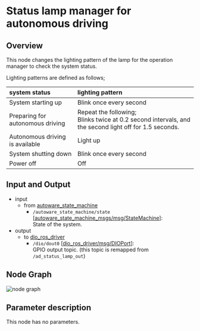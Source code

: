 # Status lamp manager for autonomous driving

## Overview
This node changes the lighting pattern of the lamp for the operation manager to check the system status.

Lighting patterns are defined as follows;

|system status|lighting pattern|
|:------------|:---------------|
|System starting up|Blink once every second|
|Preparing for autonomous driving|Repeat the following;<br>Blinks twice at 0.2 second intervals, and the second light off for 1.5 seconds.|
|Autonomous driving is available|Light up|
|System shutting down|Blink once every second|
|Power off|Off|

## Input and Output
- input
  - from [autoware_state_machine](https://github.com/eve-autonomy/autoware_state_machine/)
    - `/autoware_state_machine/state` \[[autoware_state_machine_msgs/msg/StateMachine](https://github.com/eve-autonomy/autoware_state_machine_msgs/blob/main/msg/StateMachine.msg)\]:<br>State of the system.
- output
  - to [dio_ros_driver](https://github.com/tier4/dio_ros_driver/)
    - `/dio/dout0` \[[dio_ros_driver/msg/DIOPort](https://github.com/tier4/dio_ros_driver/blob/develop/ros2/msg/DIOPort.msg)\]:<br>GPIO output topic. (this topic is remapped from `/ad_status_lamp_out`)

## Node Graph
![node graph](http://www.plantuml.com/plantuml/proxy?cache=no&src=https://raw.githubusercontent.com/eve-autonomy/ad_status_lamp_manager/main/docs/node_graph.pu)

## Parameter description
This node has no parameters.
